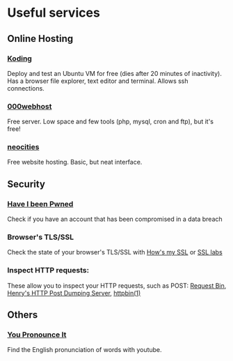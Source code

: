 # Useful services

## Online Hosting

### [Koding](https://koding.com/)
Deploy and test an Ubuntu VM for free (dies after 20 minutes of inactivity).
Has a browser file explorer, text editor and terminal. Allows ssh connections.

### [000webhost](http://www.000webhost.com/)
Free server. Low space and few tools (php, mysql, cron and ftp), but it's free!

### [neocities](https://neocities.org/)
Free website hosting. Basic, but neat interface.

## Security

### [Have I been Pwned](https://haveibeenpwned.com/)

Check if you have an account that has been compromised in a data breach

### Browser's TLS/SSL

Check the state of your browser's TLS/SSL with [How's my SSL](https://www.howsmyssl.com/) or [SSL labs](https://www.ssllabs.com/ssltest/viewMyClient.html)

### Inspect HTTP requests: 

These allow you to inspect your HTTP requests, such as POST: [Request Bin](http://requestb.in/), [Henry's HTTP Post Dumping Server](https://www.posttestserver.com/), [httpbin(1)](https://httpbin.org/)

## Others

### [You Pronounce It](http://youpronounce.it/)

Find the English pronunciation of words with youtube.
